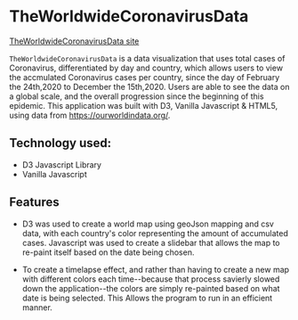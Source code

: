 # TheWorldwideCoronavirusData

[TheWorldwideCoronavirusData site](https://natalieCC.github.io/WorldwideCovid19DataVisualization/)

`TheWorldwideCoronavirusData` is a data visualization that uses total cases of Coronavirus, differentiated by day and country, which allows users to view the accmulated Coronavirus cases per country, since the day of February the 24th,2020 to December the 15th,2020. Users are able to see the data on a global scale, and the overall progression since the beginning of this epidemic.
This application was built with D3, Vanilla Javascript & HTML5, using data from https://ourworldindata.org/.

## Technology used:
* D3 Javascript Library
* Vanilla Javascript

## Features
* D3 was used to create a world map using geoJson mapping and csv data, with each country's color representing the amount of accumulated cases. Javascript was used to create a slidebar that allows the map to re-paint itself based on the date being chosen.

* To create a timelapse effect, and rather than having to create a new map with different colors each time--because that process savierly slowed down the application--the colors are simply re-painted based on what date is being selected. This Allows the program to run in an efficient manner.  


